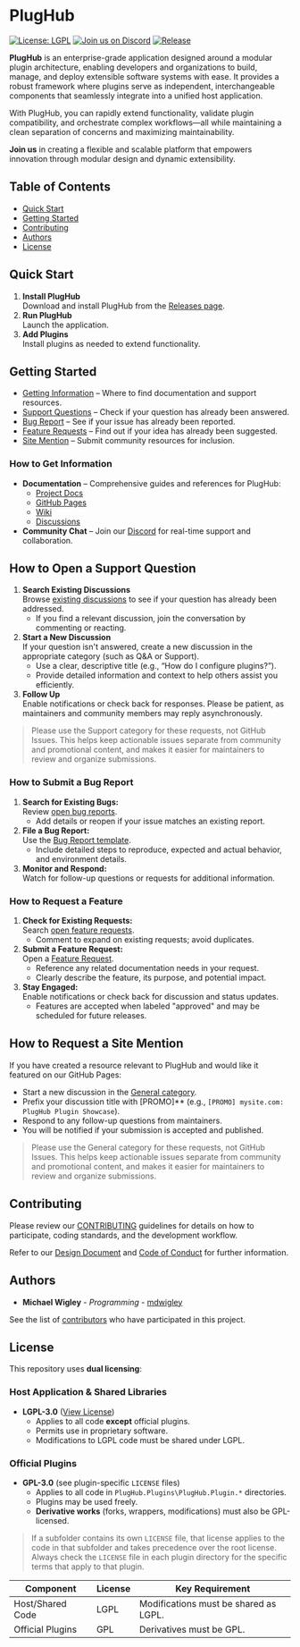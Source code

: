 # PlugHub

[![License: LGPL](https://img.shields.io/badge/License-LGPL-blue.svg)](LICENSE.md) 
[![Join us on Discord](https://img.shields.io/badge/Discord-Join-blue?logo=discord)](https://discord.com/invite/mWDHDqkzeR) 
[![Release](https://img.shields.io/github/v/release/enterlucent/plughub?include_prereleases)](../../releases)

**PlugHub** is an enterprise-grade application designed around a modular plugin architecture, enabling developers and organizations to build, manage, and deploy extensible software systems with ease. It provides a robust framework where plugins serve as independent, interchangeable components that seamlessly integrate into a unified host application.

With PlugHub, you can rapidly extend functionality, validate plugin compatibility, and orchestrate complex workflows—all while maintaining a clean separation of concerns and maximizing maintainability.

**Join us** in creating a flexible and scalable platform that empowers innovation through modular design and dynamic extensibility.

## Table of Contents
- [Quick Start](#quick-start)
- [Getting Started](#getting-started)
- [Contributing](#contributing)
- [Authors](#authors)
- [License](#license)

## Quick Start
1. **Install PlugHub**  
   Download and install PlugHub from the [Releases page](../../releases).
2. **Run PlugHub**  
   Launch the application.
3. **Add Plugins**  
   Install plugins as needed to extend functionality.

## Getting Started
- [Getting Information](#how-to-get-information) – Where to find documentation and support resources.
- [Support Questions](#how-to-open-a-support-question) – Check if your question has already been answered.
- [Bug Report](#how-to-submit-a-bug-report) – See if your issue has already been reported.
- [Feature Requests](#how-to-request-a-feature) – Find out if your idea has already been suggested.
- [Site Mention](#how-to-request-a-site-mention) – Submit community resources for inclusion.

### How to Get Information
- **Documentation** – Comprehensive guides and references for PlugHub:
    - [Project Docs](docs/)
    - [GitHub Pages](https://enterlucent.github.io/plughub/)
    - [Wiki](../../wiki)
    - [Discussions](../../discussions)
- **Community Chat** – Join our [Discord](https://discord.com/invite/mWDHDqkzeR) for real-time support and collaboration.

## How to Open a Support Question
1. **Search Existing Discussions**  
   Browse [existing discussions](../../discussions/categories/support) to see if your question has already been addressed.
   - If you find a relevant discussion, join the conversation by commenting or reacting.
2. **Start a New Discussion**  
   If your question isn't answered, create a new discussion in the appropriate category (such as Q&A or Support).
   - Use a clear, descriptive title (e.g., “How do I configure plugins?”).
   - Provide detailed information and context to help others assist you efficiently.
3. **Follow Up**  
   Enable notifications or check back for responses. Please be patient, as maintainers and community members may reply asynchronously.

> Please use the Support category for these requests, not GitHub Issues. This helps keep actionable issues separate from community and promotional content, and makes it easier for maintainers to review and organize submissions.

### How to Submit a Bug Report
1. **Search for Existing Bugs:**  
   Review [open bug reports](../../issues?q=label%3Abug+is%3Aopen).
   - Add details or reopen if your issue matches an existing report.
2. **File a Bug Report:**  
   Use the [Bug Report template](../../issues/new?template=report-bug.yml).
   - Include detailed steps to reproduce, expected and actual behavior, and environment details.
3. **Monitor and Respond:**  
   Watch for follow-up questions or requests for additional information.

### How to Request a Feature
1. **Check for Existing Requests:**  
   Search [open feature requests](../../issues?q=label%3Aenhancement+is%3Aopen).
   - Comment to expand on existing requests; avoid duplicates.
2. **Submit a Feature Request:**  
   Open a [Feature Request](../../issues/new?template=request-feature.md).
   - Reference any related documentation needs in your request.
   - Clearly describe the feature, its purpose, and potential impact.
3. **Stay Engaged:**  
   Enable notifications or check back for discussion and status updates.
   - Features are accepted when labeled "approved" and may be scheduled for future releases.

## How to Request a Site Mention

If you have created a resource relevant to PlugHub and would like it featured on our GitHub Pages:

- Start a new discussion in the [General category](../../discussions/categories/general).
- Prefix your discussion title with [PROMO]** (e.g., `[PROMO] mysite.com: PlugHub Plugin Showcase`).
- Respond to any follow-up questions from maintainers.
- You will be notified if your submission is accepted and published.

> Please use the General category for these requests, not GitHub Issues. This helps keep actionable issues separate from community and promotional content, and makes it easier for maintainers to review and organize submissions.

## Contributing
Please review our [CONTRIBUTING](.github/CONTRIBUTING.md) guidelines for details on how to participate, coding standards, and the development workflow.  

Refer to our [Design Document](docs/Design.md) and [Code of Conduct](.github/CODE_OF_CONDUCT.md) for further information.

## Authors

* **Michael Wigley** - *Programming* - [mdwigley](https://github.com/mdwigley)

See the list of [contributors](../../graphs/contributors) who have participated in this project.

## License

This repository uses **dual licensing**:

### **Host Application & Shared Libraries**
- **LGPL-3.0** ([View License](LICENSE.md))
  - Applies to all code **except** official plugins.
  - Permits use in proprietary software.
  - Modifications to LGPL code must be shared under LGPL.

### **Official Plugins**
- **GPL-3.0** (see plugin-specific `LICENSE` files)
  - Applies to all code in `PlugHub.Plugins\PlugHub.Plugin.*` directories.
  - Plugins may be used freely.
  - **Derivative works** (forks, wrappers, modifications) must also be GPL-licensed.

> If a subfolder contains its own `LICENSE` file, that license applies to the code in that subfolder and takes precedence over the root license.  
> Always check the `LICENSE` file in each plugin directory for the specific terms that apply to that plugin.

| Component          | License | Key Requirement                          |
|--------------------|---------|------------------------------------------|
| Host/Shared Code   | LGPL    | Modifications must be shared as LGPL.    |
| Official Plugins   | GPL     | Derivatives must be GPL.                 |

